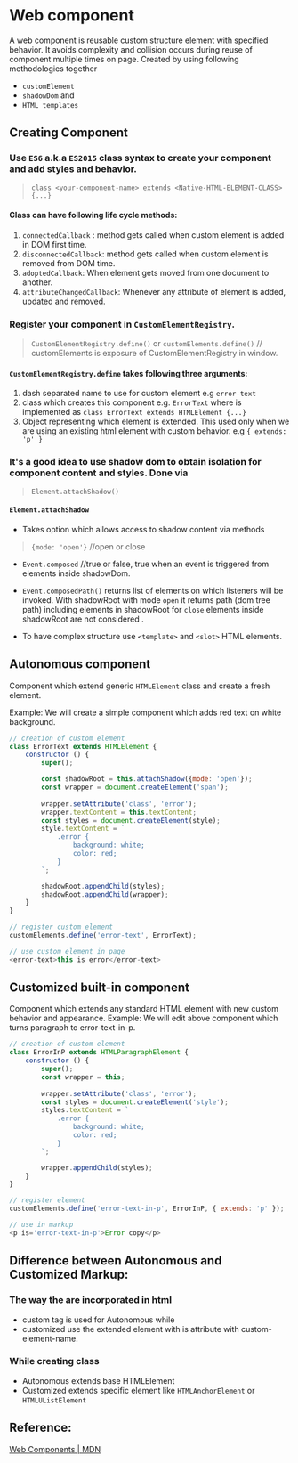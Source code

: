 # Web component
A web component is reusable custom structure element with specified behavior.
It avoids complexity and collision occurs during reuse of component multiple times on page.
Created by using following methodologies together 
- `customElement` 
- `shadowDom` and 
- `HTML templates`

## Creating Component

### Use `ES6` a.k.a `ES2015` class syntax to create your component and add styles and behavior.
> `class <your-component-name> extends <Native-HTML-ELEMENT-CLASS> {...}`

#### Class can have following life cycle methods:
1. `connectedCallback` : method gets called when custom element is added in DOM first time.
1. `disconnectedCallback`: method gets called when custom element is removed from DOM time.
1. `adoptedCallback`: When element gets moved from one document to another.
1. `attributeChangedCallback`: Whenever any attribute of element is added, updated and removed.

### Register your component in `CustomElementRegistry`.
> `CustomElementRegistry.define()` or
> `customElements.define()` // customElements is exposure of CustomElementRegistry in window.

#### `CustomElementRegistry.define` takes following three arguments:
1. dash separated name to use for custom element e.g `error-text`
1. class which creates this component e.g. `ErrorText` where is implemented as `class ErrorText extends HTMLElement {...}`
1. Object representing which element is extended. This used only when we are using an existing html element with custom behavior. e.g `{ extends: 'p' }`

### It's a good idea to use shadow dom to obtain isolation for component content and styles. Done via 
> `Element.attachShadow()`

#### `Element.attachShadow`
- Takes option which allows access to shadow content via methods
> `{mode: 'open'}` //open or close
- `Event.composed` //true or false, true when an event is triggered from elements inside shadowDom.
- `Event.composedPath()` returns list of elements on which listeners will be invoked.
With shadowRoot with mode `open` it returns path (dom tree path) including elements in shadowRoot for `close` elements inside shadowRoot are not considered .

- To have complex structure use `<template>` and `<slot>` HTML elements.

## Autonomous component
Component which extend generic `HTMLElement` class and create a fresh element.

Example: We will create a simple component which adds red text on white background.

```js
// creation of custom element
class ErrorText extends HTMLElement {
    constructor () {
        super();

        const shadowRoot = this.attachShadow({mode: 'open'});
        const wrapper = document.createElement('span');
        
        wrapper.setAttribute('class', 'error');
        wrapper.textContent = this.textContent;
        const styles = document.createElement(style);
        style.textContent = `
            .error {
                background: white;
                color: red;
            }
        `;

        shadowRoot.appendChild(styles);
        shadowRoot.appendChild(wrapper);
    }
}

// register custom element
customElements.define('error-text', ErrorText);

// use custom element in page
<error-text>this is error</error-text>
```

## Customized built-in component 
Component which extends any standard HTML element with new custom behavior and appearance.
Example: We will edit above component which turns paragraph to error-text-in-p.

```js
// creation of custom element
class ErrorInP extends HTMLParagraphElement {
    constructor () {
        super();
        const wrapper = this;
        
        wrapper.setAttribute('class', 'error');
        const styles = document.createElement('style');
        styles.textContent = `
            .error {
                background: white;
                color: red;
            }
        `;

        wrapper.appendChild(styles);
    }
}

// register element
customElements.define('error-text-in-p', ErrorInP, { extends: 'p' });

// use in markup
<p is='error-text-in-p'>Error copy</p>
```
## Difference between Autonomous and Customized Markup:

### The way the are incorporated in html 
- custom tag is used for Autonomous while 
- customized use the extended element with is attribute with custom-element-name.

### While creating class
- Autonomous extends base HTMLElement
- Customized extends specific element like `HTMLAnchorElement` or `HTMLUListElement`


## Reference:
[Web Components | MDN](https://developer.mozilla.org/en-US/docs/Web/Web_Components)
